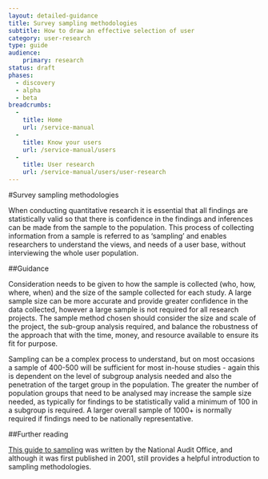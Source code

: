 ```yaml
---
layout: detailed-guidance
title: Survey sampling methodologies
subtitle: How to draw an effective selection of user
category: user-research
type: guide
audience: 
    primary: research 
status: draft
phases:
  - discovery
  - alpha
  - beta
breadcrumbs:
  -
    title: Home
    url: /service-manual
  -
    title: Know your users
    url: /service-manual/users
  -
    title: User research
    url: /service-manual/users/user-research
---
```

    
#Survey sampling methodologies

When conducting quantitative research it is essential that all findings are statistically valid so that there is confidence in the findings and inferences can be made from the sample to the population. This process of collecting information from a sample is referred to as ‘sampling’ and enables researchers to understand the views, and needs of a user base, without interviewing the whole user population.

##Guidance

Consideration needs to be given to how the sample is collected (who, how, where, when) and the size of the sample collected for each study. A large sample size can be more accurate and provide greater confidence in the data collected, however a large sample is not required for all research projects. The sample method chosen should consider the size and scale of the project, the sub-group analysis required, and balance the robustness of the approach that with the time, money, and resource available to ensure its fit for purpose.

Sampling can be a complex process to understand, but on most occasions a sample of 400-500 will be sufficient for most in-house studies - again this is dependent on the level of subgroup analysis needed and also the penetration of the target group in the population. The greater the number of population groups that need to be analysed may increase the sample size needed, as typically for findings to be statistically valid a minimum of 100 in a subgroup is required. A larger overall sample of 1000+ is normally required if findings need to be nationally representative. 

##Further reading

[This guide to sampling](http://www.nao.org.uk//idoc.ashx?docId=60e06674-ecfa-4aa2-9fc5-ea61a3d64728&version=-1) was written by the National Audit Office, and although it was first published in 2001, still provides a helpful introduction to sampling methodologies.